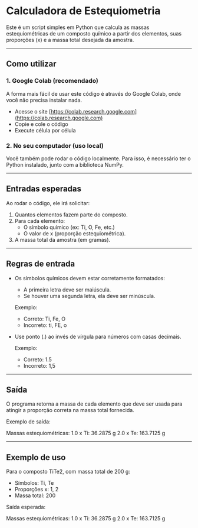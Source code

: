 # Calculadora de Estequiometria

Este é um script simples em Python que calcula as massas estequiométricas de um composto químico a partir dos elementos, suas proporções (x) e a massa total desejada da amostra.

---

## Como utilizar

### 1. Google Colab (recomendado)

A forma mais fácil de usar este código é através do Google Colab, onde você não precisa instalar nada.

- Acesse o site [https://colab.research.google.com](https://colab.research.google.com)
- Copie e cole o código
- Execute célula por célula

### 2. No seu computador (uso local)

Você também pode rodar o código localmente. Para isso, é necessário ter o Python instalado, junto com a biblioteca NumPy.

---

## Entradas esperadas

Ao rodar o código, ele irá solicitar:

1. Quantos elementos fazem parte do composto.
2. Para cada elemento:
   - O símbolo químico (ex: Ti, O, Fe, etc.)
   - O valor de x (proporção estequiométrica).
3. A massa total da amostra (em gramas).

---

## Regras de entrada

- Os símbolos químicos devem estar corretamente formatados:
  - A primeira letra deve ser maiúscula.
  - Se houver uma segunda letra, ela deve ser minúscula.

  Exemplo:
  - Correto: Ti, Fe, O
  - Incorreto: ti, FE, o

- Use ponto (.) ao invés de vírgula para números com casas decimais.

  Exemplo:
  - Correto: 1.5
  - Incorreto: 1,5

---

## Saída

O programa retorna a massa de cada elemento que deve ser usada para atingir a proporção correta na massa total fornecida.

Exemplo de saída:

Massas estequiométricas:
1.0 x Ti: 36.2875 g
2.0 x Te: 163.7125 g


---

## Exemplo de uso

Para o composto TiTe2, com massa total de 200 g:

- Símbolos: Ti, Te
- Proporções x: 1, 2
- Massa total: 200

Saída esperada:

Massas estequiométricas:
1.0 x Ti: 36.2875 g
2.0 x Te: 163.7125 g


